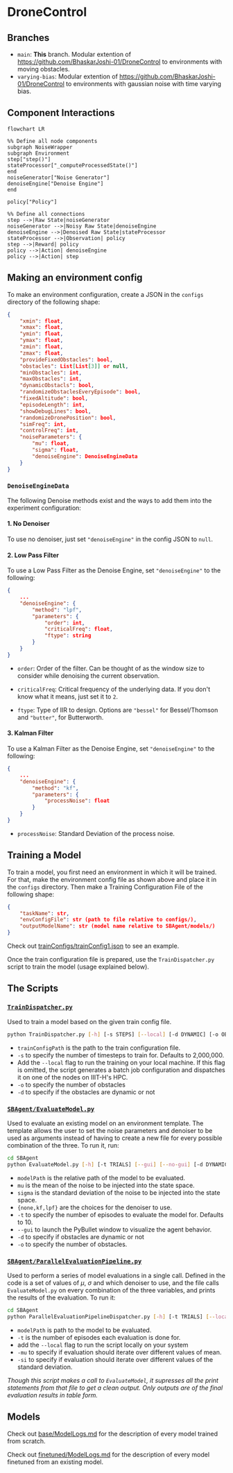# DroneControl



## Branches

* `main`: **This** branch. Modular extention of https://github.com/BhaskarJoshi-01/DroneControl to environments with moving obstacles.
* `varying-bias`: Modular extention of  https://github.com/BhaskarJoshi-01/DroneControl to environments with gaussian noise with time varying bias.


## Component Interactions

```mermaid
flowchart LR

%% Define all node components
subgraph NoiseWrapper
subgraph Environment
step["step()"]
stateProcessor["_computeProcessedState()"]
end
noiseGenerator["Noise Generator"]
denoiseEngine["Denoise Engine"]
end

policy["Policy"]

%% Define all connections
step -->|Raw State|noiseGenerator
noiseGenerator -->|Noisy Raw State|denoiseEngine
denoiseEngine -->|Denoised Raw State|stateProcessor
stateProcessor -->|Observation| policy
step -->|Reward| policy
policy -->|Action| denoiseEngine
policy -->|Action| step
```

## Making an environment config

To make an environment configuration, create a JSON in the `configs` directory of the following shape:

```json
{
    "xmin": float,
    "xmax": float,
    "ymin": float,
    "ymax": float,
    "zmin": float,
    "zmax": float,
    "provideFixedObstacles": bool,
    "obstacles": List[List[3]] or null,
    "minObstacles": int,
    "maxObstacles": int,
    "dynamicObstacls": bool,
    "randomizeObstaclesEveryEpisode": bool,
    "fixedAltitude": bool,
    "episodeLength": int,
    "showDebugLines": bool,
    "randomizeDronePosition": bool,
    "simFreq": int,
    "controlFreq": int,
    "noiseParameters": {
        "mu": float,
        "sigma": float,
        "denoiseEngine": DenoiseEngineData
    }
}
```
### `DenoiseEngineData`

The following Denoise methods exist and the ways to add them into the experiment configuration:

#### 1. No Denoiser

To use no denoiser, just set `"denoiseEngine"` in the config JSON to `null`.

#### 2. Low Pass Filter

To use a Low Pass Filter as the Denoise Engine, set `"denoiseEngine"` to the following:

```JSON
{
    ...
    "denoiseEngine": {
        "method": "lpf",
        "parameters": {
            "order": int,
            "criticalFreq": float,
            "ftype": string
        }
    }
}
```

* `order`: Order of the filter. Can be thought of as the window size to consider while denoising the current observation.

* `criticalFreq`: Critical frequency of the underlying data. If you don't know what it means, just set it to `2`.

* `ftype`: Type of IIR to design. Options are `"bessel"` for Bessel/Thomson and `"butter"`, for Butterworth.

#### 3. Kalman Filter

To use a Kalman Filter as the Denoise Engine, set `"denoiseEngine"` to the following:

```JSON
{
    ...
    "denoiseEngine": {
        "method": "kf",
        "parameters": {
            "processNoise": float
        }
    }
}
```

* `processNoise`: Standard Deviation of the process noise.

## Training a Model

To train a model, you first need an environment in which it will be trained. For that, make the environment config file as shown above and place it in the `configs` directory. Then make a Training Configuration File of the following shape:

```json
{
    "taskName": str,
    "envConfigFile": str (path to file relative to configs/),
    "outputModelName": str (model name relative to SBAgent/models/)
}
```

Check out [trainConfigs/trainConfig1.json](trainConfigs/trainConfig1.json) to see an example.

Once the train configuration file is prepared, use the `TrainDispatcher.py` script to train the model (usage explained below).

## The Scripts

### [`TrainDispatcher.py`](./TrainDispatcher.py)

Used to train a model based on the given train config file.

```bash
python TrainDispatcher.py [-h] [-s STEPS] [--local] [-d DYNAMIC] [-o OBSTACLES] trainConfigPath
```

* `trainConfigPath` is the path to the train configuration file.
* `-s` to specify the number of timesteps to train for. Defaults to 2,000,000.
* Add the `--local` flag to run the training on your local machine. If this flag is omitted, the script generates a batch job configuration and dispatches it on one of the nodes on IIIT-H's HPC.
* `-o` to specify the number of obstacles
* `-d` to specify if the obstacles are dynamic or not

### [`SBAgent/EvaluateModel.py`](./SBAgent/EvaluateModel.py)

<!-- Used to evaluate a given model on a given environment. Allows flexibility outside of a defined experiment. To run it, run: -->

Used to evaluate an existing model on an environment template. The template allows the user to set the noise parameters and denoiser to be used as arguments instead of having to create a new file for every possible combination of the three. To run it, run:

```bash
cd SBAgent
python EvaluateModel.py [-h] [-t TRIALS] [--gui] [--no-gui] [-d DYNAMIC] [-o OBSTACLES] modelPath mu sigma {none,kf,lpf}
```

* `modelPath` is the relative path of the model to be evaluated.
* `mu` is the mean of the noise to be injected into the state space.
* `sigma` is the standard deviation of the noise to be injected into the state space.
* `{none,kf,lpf}` are the choices for the denoiser to use.
* `-t` to specify the number of episodes to evaluate the model for. Defaults to 10.
* `--gui` to launch the PyBullet window to visualize the agent behavior.
* `-d` to specify if obstacles are dynamic or not
* `-o` to specify the number of obstacles.

### [`SBAgent/ParallelEvaluationPipeline.py`](./SBAgent/EvaluateExperiment.py)

Used to perform a series of model evaluations in a single call. Defined in the code is a set of values of $\mu$, $\sigma$ and which denoiser to use, and the file calls `EvaluateModel.py` on every combination of the three variables, and prints the results of the evaluation. To run it:

```bash
cd SBAgent
python ParallelEvaluationPipelineDispatcher.py [-h] [-t TRIALS] [--local] [-o OBSTACLES] [-d DYNAMIC] [-mu MU] [-si SIGMA] modelPath
```

* `modelPath` is path to the model to be evaluated.
* `-t` is the number of episodes each evaluation is done for.
* add the `--local` flag to run the script locally on your system
* `-mu` to specify if evaluation should iterate over different values of mean.
* `-si` to specify if evaluation should iterate over different values of the standard deviation.

*Though this script makes a call to `EvaluateModel`, it supresses all the print statements from that file to get a clean output. Only outputs are of the final evaluation results in table form.*


## Models

Check out [base/ModelLogs.md](./SBAgent/models/base/ModelLogs.md) for the description of every model trained from scratch.

Check out [finetuned/ModelLogs.md](./SBAgent/models/finetuned/ModelLogs.md) for the description of every model finetuned from an existing model.